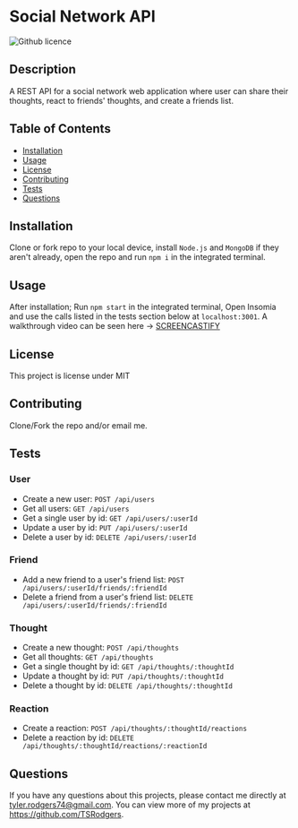 # Social Network API
  ![Github licence](http://img.shields.io/badge/license-MIT-blue.svg)

  
  ## Description 
  A REST API for a social network web application where user can share their thoughts, react to friends' thoughts, and create a friends list.

  ## Table of Contents
  * [Installation](#installation)
  * [Usage](#usage)
  * [License](#license)
  * [Contributing](#contributing)
  * [Tests](#tests)
  * [Questions](#questions)
  
  ## Installation 
  Clone or fork repo to your local device, install `Node.js` and `MongoDB` if they aren't already, open the repo and run `npm i` in the integrated terminal.

  ## Usage 
  After installation; Run `npm start` in the integrated terminal, Open Insomia and use the calls listed in the tests section below at `localhost:3001`.
  A walkthrough video can be seen here -> [SCREENCASTIFY](https://drive.google.com/file/d/19vimNWJViKpjrfIpnSoUEs_6Zip3qHZ3/view)

  ## License 
  This project is license under MIT

  ## Contributing 
  Clone/Fork the repo and/or email me.

  ## Tests

  ### User 
  - Create a new user: `POST /api/users`
  - Get all users: `GET /api/users`
  - Get a single user by id: `GET /api/users/:userId`
  - Update a user by id: `PUT /api/users/:userId`
  - Delete a user by id: `DELETE /api/users/:userId`

  ### Friend
  - Add a new friend to a user's friend list: `POST /api/users/:userId/friends/:friendId`
  - Delete a friend from a user's friend list: `DELETE /api/users/:userId/friends/:friendId`

  ### Thought
  - Create a new thought: `POST /api/thoughts`
  - Get all thoughts: `GET /api/thoughts`
  - Get a single thought by id: `GET /api/thoughts/:thoughtId`
  - Update a thought by id: `PUT /api/thoughts/:thoughtId`
  - Delete a thought by id: `DELETE /api/thoughts/:thoughtId`

  ### Reaction 
  - Create a reaction: `POST /api/thoughts/:thoughtId/reactions`
  - Delete a reaction by id: `DELETE /api/thoughts/:thoughtId/reactions/:reactionId`

  ## Questions
  If you have any questions about this projects, please contact me directly at tyler.rodgers74@gmail.com. You can view more of my projects at https://github.com/TSRodgers.
